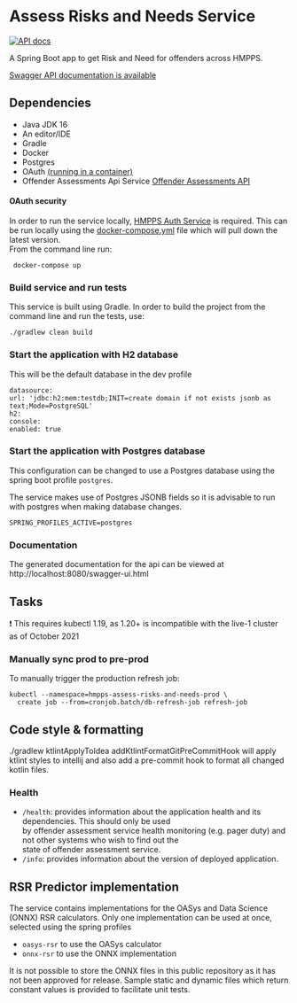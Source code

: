 # Assess Risks and Needs Service

[![API docs](https://img.shields.io/badge/API_docs-view-85EA2D.svg?logo=swagger)](https://assess-risks-and-needs-dev.hmpps.service.justice.gov.uk/swagger-ui/index.html)

A Spring Boot app to get Risk and Need for offenders across HMPPS.

[Swagger API documentation is available](https://assess-risks-and-needs-dev.hmpps.service.justice.gov.uk/swagger-ui.html)

## Dependencies
* Java JDK 16
* An editor/IDE
* Gradle
* Docker
* Postgres
* OAuth  [(running in a container)](#oauth-security)
* Offender Assessments Api Service [Offender Assessments API](https://github.com/ministryofjustice/offender-assessments-api-kotlin)


#### OAuth security
In order to run the service locally, [HMPPS Auth Service](https://github.com/ministryofjustice/hmpps-auth/) is required. 
This can be run locally using the [docker-compose.yml](docker-compose.yml) file which will pull down the latest version.  
From the command line run:

```
 docker-compose up 
```  

### Build service and run tests

This service is built using Gradle. In order to build the project from the command line and run the tests, use:
```  
./gradlew clean build  
```  

### Start the application with H2 database

This will be the default database in the dev profile
``` 
datasource:
url: 'jdbc:h2:mem:testdb;INIT=create domain if not exists jsonb as text;Mode=PostgreSQL'
h2:
console:
enabled: true
``` 


### Start the application with Postgres database
This configuration can be changed to use a Postgres database using the spring boot profile `postgres`.

The service makes use of Postgres JSONB fields so it is advisable to run with postgres when making database changes.

```  
SPRING_PROFILES_ACTIVE=postgres 
```  

### Documentation
The generated documentation for the api can be viewed at http://localhost:8080/swagger-ui.html

## Tasks

❗️ This requires kubectl 1.19, as 1.20+ is incompatible with the live-1 cluster as of October 2021

### Manually sync prod to pre-prod

To manually trigger the production refresh job:
```
kubectl --namespace=hmpps-assess-risks-and-needs-prod \
  create job --from=cronjob.batch/db-refresh-job refresh-job
```

## Code style & formatting
./gradlew ktlintApplyToIdea addKtlintFormatGitPreCommitHook
will apply ktlint styles to intellij and also add a pre-commit hook to format all changed kotlin files.

### Health

- `/health`: provides information about the application health and its dependencies.  This should only be used  
  by offender assessment service health monitoring (e.g. pager duty) and not other systems who wish to find out the   
  state of offender assessment service.
- `/info`: provides information about the version of deployed application.  

## RSR Predictor implementation  

The service contains implementations for the OASys and Data Science (ONNX) RSR calculators.
Only one implementation can be used at once, selected using the spring profiles
- `oasys-rsr` to use the OASys calculator
- `onnx-rsr` to use the ONNX implementation

It is not possible to store the ONNX files in this public repository as it has not been approved for release. Sample static and dynamic files which return constant values is provided to facilitate unit tests.


